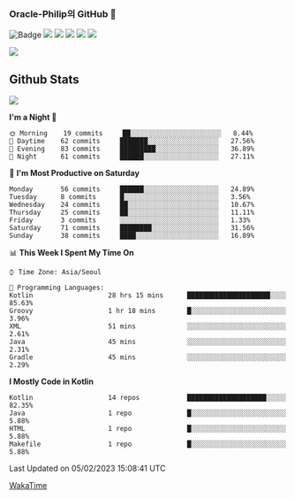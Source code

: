 ### Oracle-Philip의 GitHub 👋

![Badge](http://img.shields.io/badge/-Java-black?style=flat-square)
<img src="https://img.shields.io/badge/ -Kotlin-black?style=flat-square&logo=Kotlin&logoColor=#7F52FF"/></a>
<img src="https://img.shields.io/badge/ -Dart-black?style=flat-square&logo=Dart&logoColor=#0175C2"/></a>
<img src="https://img.shields.io/badge/ -Android-black?style=flat-square&logo=Android&logoColor=#3DDC84"/></a>
<img src="https://img.shields.io/badge/ -Flutter-black?style=flat-square&logo=Flutter&logoColor=#02569B"/></a>
<img src="https://img.shields.io/badge/ -Firebase-black?style=flat-square&logo=Firebase&logoColor=#FFCA28"/></a>

<img src="https://img.shields.io/badge/ -BLE-black?style=flat-square&logo=Bluetooth&logoColor=#0082FC"/></a>

<!--
<img src="https://img.shields.io/badge/ -STM32F103-black?style=flat-square&logo=STMicroelectronics&logoColor=#03234B"/></a>
<img src="https://img.shields.io/badge/ -Qt-black?style=flat-square&logo=Qt&logoColor=#41CD52"/></a>
-->

<!--
![Badge](http://img.shields.io/badge/-Java-black?style=flat-square)
![Badge](http://img.shields.io/badge/-Koltin-black?style=flat-square)
![Badge](http://img.shields.io/badge/-Dart-black?style=flat-square)
![Badge](http://img.shields.io/badge/-Android-black?style=flat-square)
![Badge](http://img.shields.io/badge/-Flutter-black?style=flat-square)
![Badge](http://img.shields.io/badge/-Firebase-black?style=flat-square)
-->

## Github Stats  
<div align="left"><img src="https://github-readme-stats.vercel.app/api?username=Oracle-Philip&show_icons=true&count_private=true&hide_border=true" align="center" /></div>


<!--START_SECTION:waka-->
**I'm a Night 🦉** 

```text
🌞 Morning    19 commits     ██░░░░░░░░░░░░░░░░░░░░░░░   8.44% 
🌆 Daytime    62 commits     ███████░░░░░░░░░░░░░░░░░░   27.56% 
🌃 Evening    83 commits     █████████░░░░░░░░░░░░░░░░   36.89% 
🌙 Night      61 commits     ██████░░░░░░░░░░░░░░░░░░░   27.11%

```
📅 **I'm Most Productive on Saturday** 

```text
Monday       56 commits     ██████░░░░░░░░░░░░░░░░░░░   24.89% 
Tuesday      8 commits      █░░░░░░░░░░░░░░░░░░░░░░░░   3.56% 
Wednesday    24 commits     ██░░░░░░░░░░░░░░░░░░░░░░░   10.67% 
Thursday     25 commits     ██░░░░░░░░░░░░░░░░░░░░░░░   11.11% 
Friday       3 commits      ░░░░░░░░░░░░░░░░░░░░░░░░░   1.33% 
Saturday     71 commits     ████████░░░░░░░░░░░░░░░░░   31.56% 
Sunday       38 commits     ████░░░░░░░░░░░░░░░░░░░░░   16.89%

```


📊 **This Week I Spent My Time On** 

```text
⌚︎ Time Zone: Asia/Seoul

💬 Programming Languages: 
Kotlin                   28 hrs 15 mins      █████████████████████░░░░   85.63% 
Groovy                   1 hr 18 mins        █░░░░░░░░░░░░░░░░░░░░░░░░   3.96% 
XML                      51 mins             ░░░░░░░░░░░░░░░░░░░░░░░░░   2.61% 
Java                     45 mins             ░░░░░░░░░░░░░░░░░░░░░░░░░   2.31% 
Gradle                   45 mins             ░░░░░░░░░░░░░░░░░░░░░░░░░   2.29%

```

**I Mostly Code in Kotlin** 

```text
Kotlin                   14 repos            ████████████████████░░░░░   82.35% 
Java                     1 repo              █░░░░░░░░░░░░░░░░░░░░░░░░   5.88% 
HTML                     1 repo              █░░░░░░░░░░░░░░░░░░░░░░░░   5.88% 
Makefile                 1 repo              █░░░░░░░░░░░░░░░░░░░░░░░░   5.88%

```



 Last Updated on 05/02/2023 15:08:41 UTC
<!--END_SECTION:waka-->


<!--
**Oracle-Philip/Oracle-Philip** is a ✨ _special_ ✨ repository because its `README.md` (this file) appears on your GitHub profile.

Here are some ideas to get you started:

- 🔭 I’m currently working on ...
- 🌱 I’m currently learning ...
- 👯 I’m looking to collaborate on ...
- 🤔 I’m looking for help with ...
- 💬 Ask me about ...
- 📫 How to reach me: ...
- 😄 Pronouns: ...
- ⚡ Fun fact: ...
-->


[WakaTime](https://wakatime.com/dashboard)
